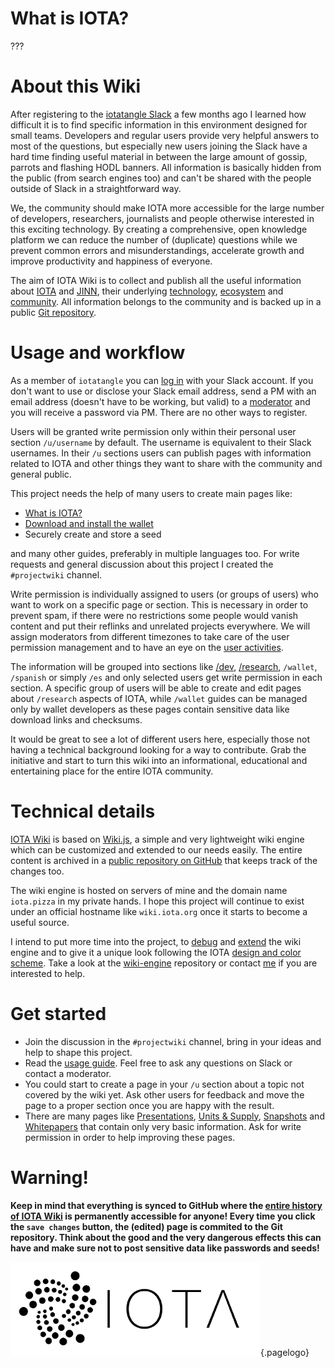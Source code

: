 <!-- TITLE: Welcome to the IOTA Wiki -->
<!-- SUBTITLE: A knowledge platform for the IOTA ledger. -->

# What is IOTA?
???
# About this Wiki
After registering to the [iotatangle Slack](/community/slack) a few months ago I learned how difficult it is to find specific information in this environment designed for small teams. Developers and regular users provide very helpful answers to most of the questions, but especially new users joining the Slack have a hard time finding useful material in between the large amount of gossip, parrots and flashing HODL banners. All information is basically hidden from the public (from search engines too) and can't be shared with the people outside of Slack in a straightforward way.

We, the community should make IOTA more accessible for the large number of developers, researchers, journalists and people otherwise interested in this exciting technology. By creating a comprehensive, open knowledge platform we can reduce the number of (duplicate) questions while we prevent common errors and misunderstandings, accelerate growth and improve productivity and happiness of everyone.

The aim of IOTA Wiki is to collect and publish all the useful information about [IOTA](/iota) and [JINN](/jinn), their underlying [technology](/research), [ecosystem](/p) and [community](/community). All information belongs to the community and is backed up in a public [Git repository](https://github.com/iotapizza/iota-wiki).
# Usage and workflow
As a member of `iotatangle` you can [log in](/login) with your Slack account. If you don't want to use or disclose your Slack email address, send a PM with an email address (doesn't have to be working, but valid) to a [moderator](/wiki/moderators) and you will receive a password via PM. There are no other ways to register.

Users will be granted write permission only within their personal user section `/u/username` by default. The username is equivalent to their Slack usernames. In their `/u` sections users can publish pages with information related to IOTA and other things they want to share with the community and general public.

This project needs the help of many users to create main pages like:
* [What is IOTA?](/iota/about-iota)
* [Download and install the wallet](/guide/wallet/official-gui/download-installation)
* Securely create and store a seed

and many other guides, preferably in multiple languages too. For write requests and general discussion about this project I created the `#projectwiki` channel.

Write permission is individually assigned to users (or groups of users) who want to work on a specific page or section. This is necessary in order to prevent spam, if there were no restrictions some people would vanish content and put their reflinks and unrelated projects everywhere. We will assign moderators from different timezones to take care of the user permission management and to have an eye on the [user activities](https://github.com/iotapizza/iota-wiki/commits/master).

The information will be grouped into sections like [/dev](/dev), [/research](/research), `/wallet`, `/spanish` or simply `/es`  and only selected users get write permission in each section. A specific group of users will be able to create and edit pages about `/research` aspects of IOTA, while `/wallet` guides can be managed only by wallet developers as these pages contain sensitive data like download links and checksums.

It would be great to see a lot of different users here, especially those not having a technical background looking for a way to contribute. Grab the initiative and start to turn this wiki into an informational, educational and entertaining place for the entire IOTA community.
# Technical details
[IOTA Wiki](/wiki) is based on [Wiki.js](https://github.com/Requarks/wiki), a simple and very lightweight wiki engine which can be customized and extended to our needs easily. The entire content is archived in a [public repository on GitHub](https://github.com/iotapizza/iota-wiki) that keeps track of the changes too.

The wiki engine is hosted on servers of mine and the domain name `iota.pizza` in my private hands. I hope this project will continue to exist under an official hostname like `wiki.iota.org` once it starts to become a useful source. 

I intend to put more time into the project, to [debug](/wiki/known-issues) and [extend](/wiki/to-do) the wiki engine and to give it a unique look following the IOTA [design and color scheme](/dev/resources-designer#design-color-schemes). Take a look at the [wiki-engine](https://github.com/iotapizza/wiki-engine) repository or contact [me](/u/cymon) if you are interested to help.
# Get started
* Join the discussion in the  `#projectwiki` channel, bring in your ideas and help to shape this project.
* Read the [usage guide](/wiki/usage). Feel free to ask any questions on Slack or contact a moderator.
* You could start to create a page in your `/u` section about a topic not covered by the wiki yet. Ask other users for feedback and move the page to a proper section once you are happy with the result.
* There are many pages like [Presentations](/marketing/presentations), [Units & Supply](/iota/units-supply), [Snapshots](/dev/snapshots) and [Whitepapers](/research/whitepapers) that contain only very basic information. Ask for write permission in order to help improving these pages.
# Warning!
**Keep in mind that everything is synced to GitHub where the [entire history of IOTA Wiki](https://github.com/iotapizza/iota-wiki/commits/master) is permanently accessible for anyone! Every time you click the `save changes` button, the (edited) page is commited to the Git repository. Think about the good and the very dangerous effects this can have and make sure not to post sensitive data like passwords and seeds!**

![IOTA logo](/uploads/iota/iota-logo-transparent.png "IOTA"){.pagelogo}